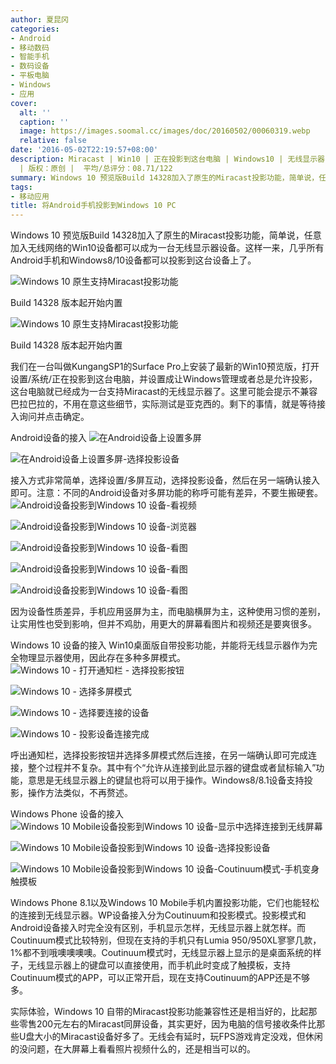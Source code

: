 ```yaml
---
author: 夏昆冈
categories:
- Android
- 移动数码
- 智能手机
- 数码设备
- 平板电脑
- Windows
- 应用
cover:
  alt: ''
  caption: ''
  image: https://images.soomal.cc/images/doc/20160502/00060319.webp
  relative: false
date: '2016-05-02T22:19:57+08:00'
description: Miracast | Win10 | 正在投影到这台电脑 | Windows10 | 无线显示器 | 源自：www.soomal.com
  | 版权：原创 |  平均/总评分：08.71/122
summary: Windows 10 预览版Build 14328加入了原生的Miracast投影功能，简单说，任意加入无线网络的Win10设备都可以成为一台无线显示器设备。这样一来，几乎所有Android手机和Windows8/10设备都可以投影到这台设备上了
tags:
- 移动应用
title: 将Android手机投影到Windows 10 PC
---
```


Windows 10 预览版Build 14328加入了原生的Miracast投影功能，简单说，任意加入无线网络的Win10设备都可以成为一台无线显示器设备。这样一来，几乎所有Android手机和Windows8/10设备都可以投影到这台设备上了。



![Windows 10 原生支持Miracast投影功能](https://images.soomal.cc/images/doc/20160502/00060300.webp)

Build 14328 版本起开始内置



![Windows 10 原生支持Miracast投影功能](https://images.soomal.cc/images/doc/20160502/00060300.webp)

Build 14328 版本起开始内置



我们在一台叫做KungangSP1的Surface Pro上安装了最新的Win10预览版，打开设置/系统/正在投影到这台电脑，并设置成让Windows管理或者总是允许投影，这台电脑就已经成为一台支持Miracast的无线显示器了。这里可能会提示不兼容巴拉巴拉的，不用在意这些细节，实际测试是亚克西的。剩下的事情，就是等待接入询问并点击确定。

Android设备的接入
![在Android设备上设置多屏](https://images.soomal.cc/images/doc/20160502/00060306_01.webp)




![在Android设备上设置多屏-选择投影设备](https://images.soomal.cc/images/doc/20160502/00060307_01.webp)




接入方式非常简单，选择设置/多屏互动，选择投影设备，然后在另一端确认接入即可。注意：不同的Android设备对多屏功能的称呼可能有差异，不要生搬硬套。
![Android设备投影到Windows 10 设备-看视频](https://images.soomal.cc/images/doc/20160502/00060319.webp)




![Android设备投影到Windows 10 设备-浏览器](https://images.soomal.cc/images/doc/20160502/00060308_01.webp)




![Android设备投影到Windows 10 设备-看图](https://images.soomal.cc/images/doc/20160502/00060309_01.webp)




![Android设备投影到Windows 10 设备-看图](https://images.soomal.cc/images/doc/20160502/00060310_01.webp)




![Android设备投影到Windows 10 设备-看图](https://images.soomal.cc/images/doc/20160502/00060311_01.webp)




因为设备性质差异，手机应用竖屏为主，而电脑横屏为主，这种使用习惯的差别，让实用性也受到影响，但并不鸡肋，用更大的屏幕看图片和视频还是要爽很多。

Windows 10 设备的接入
Win10桌面版自带投影功能，并能将无线显示器作为完全物理显示器使用，因此存在多种多屏模式。
![Windows 10 - 打开通知栏 - 选择投影按钮](https://images.soomal.cc/images/doc/20160502/00060302_01.webp)




![Windows 10 - 选择多屏模式](https://images.soomal.cc/images/doc/20160502/00060303_01.webp)




![Windows 10 - 选择要连接的设备](https://images.soomal.cc/images/doc/20160502/00060304_01.webp)




![Windows 10 - 投影设备连接完成](https://images.soomal.cc/images/doc/20160502/00060305_01.webp)




呼出通知栏，选择投影按钮并选择多屏模式然后连接，在另一端确认即可完成连接，整个过程并不复杂。其中有个“允许从连接到此显示器的键盘或者鼠标输入”功能，意思是无线显示器上的键鼠也将可以用于操作。Windows8/8.1设备支持投影，操作方法类似，不再赘述。


Windows Phone 设备的接入
![Windows 10 Mobile设备投影到Windows 10 设备-显示中选择连接到无线屏幕](https://images.soomal.cc/images/doc/20160502/00060312_01.webp)




![Windows 10 Mobile设备投影到Windows 10 设备-选择投影设备](https://images.soomal.cc/images/doc/20160502/00060313_01.webp)




![Windows 10 Mobile设备投影到Windows 10 设备-Coutinuum模式-手机变身触摸板](https://images.soomal.cc/images/doc/20160502/00060320_01.webp)




Windows Phone 8.1以及Windows 10 Mobile手机内置投影功能，它们也能轻松的连接到无线显示器。WP设备接入分为Coutinuum和投影模式。投影模式和Android设备接入时完全没有区别，手机显示怎样，无线显示器上就怎样。而Coutinuum模式比较特别，但现在支持的手机只有Lumia 950/950XL寥寥几款，1%都不到哦噢噢噢噢。Coutinuum模式时，无线显示器上显示的是桌面系统的样子，无线显示器上的键盘可以直接使用，而手机此时变成了触摸板，支持Coutinuum模式的APP，可以正常开启，现在支持Coutinuum的APP还是不够多。

实际体验，Windows 10 自带的Miracast投影功能兼容性还是相当好的，比起那些零售200元左右的Miracast同屏设备，其实更好，因为电脑的信号接收条件比那些U盘大小的Miracast设备好多了。无线会有延时，玩FPS游戏肯定没戏，但休闲的没问题，在大屏幕上看看照片视频什么的，还是相当可以的。